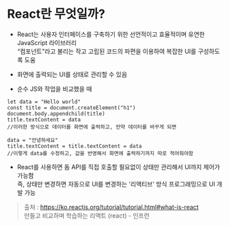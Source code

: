 # React란 무엇일까?
* React는 사용자 인터페이스를 구축하기 위한 선언적이고 효율적이며 유연한 JavaScript 라이브러리   
“컴포넌트”라고 불리는 작고 고립된 코드의 파편을 이용하여 복잡한 UI를 구성하도록 도움

* 화면에 출력되는 UI를 상태로 관리할 수 있음

* 순수 JS와 작업을 비교했을 때
```
let data = "Hello world"
const title = document.createElement("h1")
document.body.appendchild(title)
title.textContent = data
//이러한 방식으로 데이터를 화면에 출력하고, 만약 데이터를 바꾸게 되면

data = "안녕하세요"
title.textContent = title.textContent = data
//이렇게 data를 수정하고, 값을 반영해서 화면에 출력하기까지 따로 적어줘야함
```
  * React를 사용하면 돔 API를 직접 호출할 필요없이 상태만 관리해서 UI까지 제어가 가능함   
  즉, 상태만 변경하면 자동으로 UI를 변경하는 '리액티브' 방식 프로그래밍으로 UI 개발 가능

> 출처 : https://ko.reactjs.org/tutorial/tutorial.html#what-is-react   
만들고 비교하며 학습하는 리액트 (react) - 인프런
